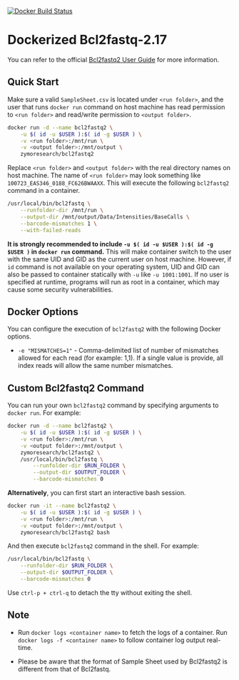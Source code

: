 
[![Docker Build Status](https://img.shields.io/docker/build/zymoresearch/bcl2fastq2.svg)](https://hub.docker.com/r/zymoresearch/bcl2fastq2/)

# Dockerized Bcl2fastq-2.17

You can refer to the official [Bcl2fastq2 User Guide](https://support.illumina.com/content/dam/illumina-support/documents/documentation/software_documentation/bcl2fastq/bcl2fastq2_guide_15051736_v2.pdf) for more information.

## Quick Start

Make sure a valid `SampleSheet.csv` is located under `<run folder>`, and the user that runs `docker run` command on host machine has read permission to `<run folder>` and read/write permission to `<output folder>`.

```bash
docker run -d --name bcl2fastq2 \
    -u $( id -u $USER ):$( id -g $USER ) \
    -v <run folder>:/mnt/run \
    -v <output folder>:/mnt/output \
    zymoresearch/bcl2fastq2
```

Replace `<run folder>` and `<output folder>` with the real directory names on host machine. The name of `<run folder>` may look something like `100723_EAS346_0188_FC626BWAAXX`. This will execute the following `bcl2fastq2` command in a container.

```bash
/usr/local/bin/bcl2fastq \
    --runfolder-dir /mnt/run \
    --output-dir /mnt/output/Data/Intensities/BaseCalls \
    --barcode-mismatches 1 \
    --with-failed-reads
```

**It is strongly recommended to include `-u $( id -u $USER ):$( id -g $USER )` in `docker run` command.** This will make container switch to the user with the same UID and GID as the current user on host machine. However, if `id` command is not available on your operating system, UID and GID can also be passed to container statically with `-u` like `-u 1001:1001`. If no user is specified at runtime, programs will run as root in a container, which may cause some security vulnerabilities.


## Docker Options

You can configure the execution of `bcl2fastq2` with the following Docker options.

* `-e "MISMATCHES=1"` - Comma-delimited list of number of mismatches allowed for each read (for example: 1,1). If a single value is provide, all index reads will allow the same number mismatches.


## Custom Bcl2fastq2 Command

You can run your own `bcl2fastq2` command by specifying arguments to `docker run`. For example:

```bash
docker run -d --name bcl2fastq2 \
    -u $( id -u $USER ):$( id -g $USER ) \
    -v <run folder>:/mnt/run \
    -v <output folder>:/mnt/output \
    zymoresearch/bcl2fastq2 \
    /usr/local/bin/bcl2fastq \
        --runfolder-dir $RUN_FOLDER \
        --output-dir $OUTPUT_FOLDER \
        --barcode-mismatches 0
```

**Alternatively**, you can first start an interactive bash session.

```bash
docker run -it --name bcl2fastq2 \
    -u $( id -u $USER ):$( id -g $USER ) \
    -v <run folder>:/mnt/run \
    -v <output folder>:/mnt/output \
    zymoresearch/bcl2fastq2 bash
```

And then execute `bcl2fastq2` command in the shell. For example:

```bash
/usr/local/bin/bcl2fastq \
    --runfolder-dir $RUN_FOLDER \
    --output-dir $OUTPUT_FOLDER \
    --barcode-mismatches 0
```

Use `ctrl-p + ctrl-q` to detach the tty without exiting the shell.


## Note

* Run `docker logs <container name>` to fetch the logs of a container. Run `docker logs -f <container name>` to follow container log output real-time.

* Please be aware that the format of Sample Sheet used by Bcl2fastq2 is different from that of Bcl2fastq.
